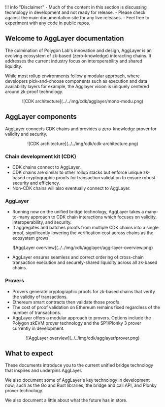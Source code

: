 !!! info "Disclaimer"
    - Much of the content in this section is discussing technology in development and not ready for release.
    - Please check against the main documentation site for any live releases.
    - Feel free to experiment with any code in public repos.

## Welcome to AggLayer documentation

The culmination of Polygon Lab's innovation and design, AggLayer is an evolving ecosystem of zk-based (zero-knowledge) interacting chains. It addresses the current industry focus on interoperability and shared liquidity.

While most rollup environments follow a modular approach, where developers pick-and-choose components such as execution and data availability layers for example, the Agglayer vision is uniquely centered around zk-proof technology.

<center>
![CDK architecture](../../img/cdk/agglayer/mono-modu.png)
</center>
 
## AggLayer components

AggLayer connects CDK chains and provides a zero-knowledge prover for validity and security.

<center>
![CDK architecture](../../img/cdk/cdk-architecture.png)
</center>

### Chain development kit (CDK)

- CDK chains connect to AggLayer.
- CDK chains are similar to other rollup stacks but enforce unique zk-based cryptographic proofs for transaction validation to ensure robust security and efficiency.
- Non-CDK chains will also eventually connect to AggLayer.

### AggLayer

- Running now on the unified bridge technology, AggLayer takes a many-to-many approach to CDK chain interactions which focuses on validity, interoperability, and security.
- It aggregates and batches proofs from multiple CDK chains into a single proof, significantly lowering the verification cost across chains as the ecosystem grows.

<center>
![AggLayer overview](../../img/cdk/agglayer/agg-layer-overview.png)
</center>

- AggLayer ensures seamless and correct ordering of cross-chain transaction execution and securely-shared liquidity across all zk-based chains.

### Provers

- Provers generate cryptographic proofs for zk-based chains that verify the validity of transactions.
- Ethereum smart contracts then validate those proofs.
- The cost of proof validation on Ethereum remains fixed regardless of the number of transactions.
- AggLayer offers a modular approach to provers. Options include the Polygon zkEVM prover technology and the SP1/Plonky 3 prover currently in development.

<center>
![AggLayer overview](../../img/cdk/agglayer/prover.png)
</center>

## What to expect

These documents introduce you to the current unified bridge technology that inspires and underpins AggLayer. 

We also document some of AggLayer's key technology in development now; such as the Go and Rust libraries, the bridge and call API, and Plonky prover technology. 

We also document a little about what the future has in store.
